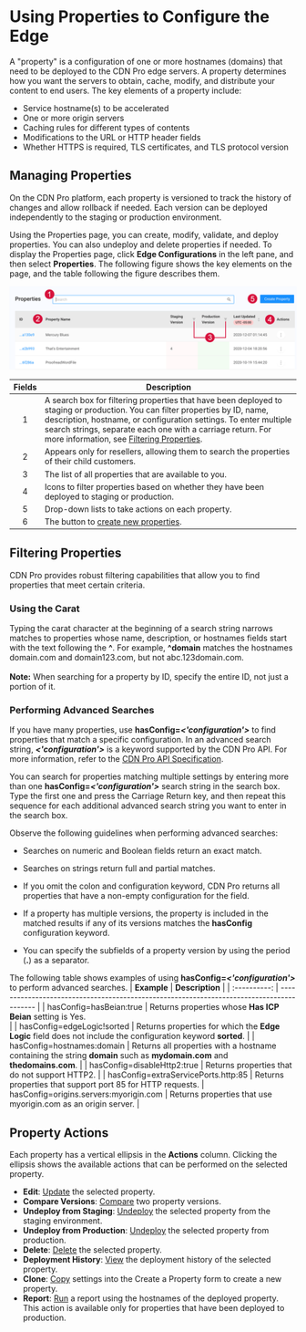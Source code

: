 # Using Properties to Configure the Edge

A "property" is a configuration of one or more hostnames (domains) that need to be deployed to the CDN Pro edge servers. A property determines how you want the servers to obtain, cache, modify, and distribute your content to end users. The key elements of a property include:
- Service hostname(s) to be accelerated
- One or more origin servers
- Caching rules for different types of contents
- Modifications to the URL or HTTP header fields
- Whether HTTPS is required, TLS certificates, and TLS protocol version

## Managing Properties

On the CDN Pro platform, each property is versioned to track the history of changes and allow rollback if needed. Each version can be deployed independently to the staging or production environment. 

Using the Properties page, you can create, modify, validate, and deploy properties. You can also undeploy and delete properties if needed. To display the Properties page, click **Edge Configurations** in the left pane, and then select **Properties**. The following figure shows the key elements on the page, and the table following the figure describes them.

<p align=center><img src="/docs/resources/images/edge-configurations/properties-w-numbers.png" alt="properties page" width="900"></p>


| **Fields**   | **Description**                                                                           |
| :----------: | ----------------------------------------------------------------------------------------- |
| 1            | A search box for filtering properties that have been deployed to staging or production. You can filter properties by ID, name, description, hostname, or configuration settings. To enter multiple search strings, separate each one with a carriage return. For more information, see [Filtering Properties](#filtering-properties).</br>                                   |
| 2            | Appears only for resellers, allowing them to search the properties of their child customers.                |
| 3            | The list of all properties that are available to you.                                                                 |
| 4            | Icons to filter properties based on whether they have been deployed to staging or production.                                  |
| 5            | Drop-down lists to take actions on each property.                                                                     |
| 6            | The button to [create new properties](</docs/portal/edge-configurations/creating-property.md>).                       |

## Filtering Properties
CDN Pro provides robust filtering capabilities that allow you to find properties that meet certain criteria.

### Using the Carat
Typing the carat character at the beginning of a search string narrows matches to properties whose name, description, or hostnames fields start with the text following the <b>^</b>. For example, <b>^domain</b> matches the hostnames domain.com and domain123.com, but not abc.123domain.com.<br><br><b>Note:</b> When searching for a property by ID, specify the entire ID, not just a portion of it.

### Performing Advanced Searches
If you have many properties, use <b>hasConfig=<i><'configuration'></i></b> to find properties that match a specific configuration. In an advanced search string, <b><i><'configuration'></b></i> is a keyword supported by the CDN Pro API. For more information, refer to the [CDN Pro API Specification](</en/apispec/openapi.json>).<br>

You can search for properties matching multiple settings by entering more than one <b>hasConfig=<i><'configuration'></i></b> search string in the search box. Type the first one and press the Carriage Return key, and then repeat this sequence for each additional advanced search string you want to enter in the search box.

Observe the following guidelines when performing advanced searches:<ul><li>Searches on numeric and Boolean fields return an exact match.</ul></li><ul><li>Searches on strings return full and partial matches.</ul></li><ul><li>If you omit the colon and configuration keyword, CDN Pro returns all properties that have a non-empty configuration for the field. </ul></li><ul><li>If a property has multiple versions, the property is included in the matched results if any of its versions matches the <b>hasConfig</b> configuration keyword.</ul></li><ul><li>You can specify the subfields of a property version by using the period (<b>.</b>) as a separator.</ul></li>

The following table shows examples of using <b>hasConfig=<i><'configuration'></i></b> to perform advanced searches.
| **Example**   | **Description**                                                                          |
| :----------: | ----------------------------------------------------------------------------------------- |
| hasConfig=hasBeian:true       | Returns properties whose <b>Has ICP Beian</b> setting is Yes.</br>                                                                |
| hasConfig=edgeLogic!sorted    | Returns properties for which the <b>Edge Logic</b> field does not include the configuration keyword <b>sorted</b>.                                |
| hasConfig=hostnames:domain    | Returns all properties with a hostname containing the string <b>domain</b> such as <b>mydomain.com</b> and <b>thedomains.com</b>. |
| hasConfig=disableHttp2:true	| Returns  properties that do not support HTTP2.                                                                                    |
| hasConfig=extraServicePorts.http:85	         | Returns properties that support port 85 for HTTP requests.
| hasConfig=origins.servers:myorigin.com	     | Returns properties that use myorigin.com as an origin server.    |

## Property Actions
Each property has a vertical ellipsis in the **Actions** column. Clicking the ellipsis shows the available actions that can be performed on the selected property.
- **Edit**: [Update](</docs/portal/edge-configurations/editing-properties.md>) the selected property.
- **Compare Versions**: [Compare](</docs/portal/edge-configurations/comparing-properties.md>) two property versions.
- **Undeploy from Staging**: [Undeploy](</docs/portal/edge-configurations/deploying-property.md>) the selected property from the staging environment.
- **Undeploy from Production**: [Undeploy](</docs/portal/edge-configurations/deploying-property.md>) the selected property from production.
- **Delete**: [Delete](</docs/portal/edge-configurations/deleting-property.md>) the selected property.
- **Deployment History**: [View](</docs/portal/edge-configurations/deploying-property.md>) the deployment history of the selected property.
- **Clone**: [Copy](</docs/portal/edge-configurations/creating-property.md>) settings into the Create a Property form to create a new property.
- **Report**: [Run](</docs/portal/reports.md>) a report using the hostnames of the deployed property. This action is available only for properties that have been deployed to production.